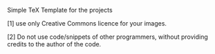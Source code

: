 Simple TeX Template for the projects

[1] use only Creative Commons licence for your images.

[2] Do not use code/snippets of other programmers, without providing credits to the author of the code.
